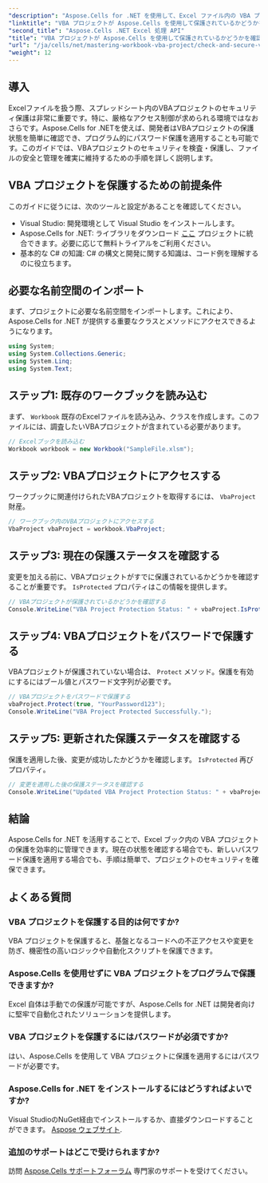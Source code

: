 ```yaml
---
"description": "Aspose.Cells for .NET を使用して、Excel ファイル内の VBA プロジェクトをプログラム的にチェックおよび保護する方法を学びます。詳細なコード例を含むステップバイステップのガイドです。"
"linktitle": "VBA プロジェクトが Aspose.Cells を使用して保護されているかどうかを確認し、保護する"
"second_title": "Aspose.Cells .NET Excel 処理 API"
"title": "VBA プロジェクトが Aspose.Cells を使用して保護されているかどうかを確認し、保護する"
"url": "/ja/cells/net/mastering-workbook-vba-project/check-and-secure-vba-projects-is-protected/"
"weight": 12
---
```


## 導入

Excelファイルを扱う際、スプレッドシート内のVBAプロジェクトのセキュリティ保護は非常に重要です。特に、厳格なアクセス制御が求められる環境ではなおさらです。Aspose.Cells for .NETを使えば、開発者はVBAプロジェクトの保護状態を簡単に確認でき、プログラム的にパスワード保護を適用することも可能です。このガイドでは、VBAプロジェクトのセキュリティを検査・保護し、ファイルの安全と管理を確実に維持するための手順を詳しく説明します。

## VBA プロジェクトを保護するための前提条件

このガイドに従うには、次のツールと設定があることを確認してください。

- Visual Studio: 開発環境として Visual Studio をインストールします。
- Aspose.Cells for .NET: ライブラリをダウンロード [ここ](https://releases.aspose.com/cells/net/) プロジェクトに統合できます。必要に応じて無料トライアルをご利用ください。
- 基本的な C# の知識: C# の構文と開発に関する知識は、コード例を理解するのに役立ちます。

## 必要な名前空間のインポート

まず、プロジェクトに必要な名前空間をインポートします。これにより、Aspose.Cells for .NET が提供する重要なクラスとメソッドにアクセスできるようになります。

```csharp
using System;
using System.Collections.Generic;
using System.Linq;
using System.Text;
```

## ステップ1: 既存のワークブックを読み込む

まず、 `Workbook` 既存のExcelファイルを読み込み、クラスを作成します。このファイルには、調査したいVBAプロジェクトが含まれている必要があります。

```csharp
// Excelブックを読み込む
Workbook workbook = new Workbook("SampleFile.xlsm");
```

## ステップ2: VBAプロジェクトにアクセスする

ワークブックに関連付けられたVBAプロジェクトを取得するには、 `VbaProject` 財産。

```csharp
// ワークブック内のVBAプロジェクトにアクセスする
VbaProject vbaProject = workbook.VbaProject;
```

## ステップ3: 現在の保護ステータスを確認する

変更を加える前に、VBAプロジェクトがすでに保護されているかどうかを確認することが重要です。 `IsProtected` プロパティはこの情報を提供します。

```csharp
// VBAプロジェクトが保護されているかどうかを確認する
Console.WriteLine("VBA Project Protection Status: " + vbaProject.IsProtected);
```

## ステップ4: VBAプロジェクトをパスワードで保護する

VBAプロジェクトが保護されていない場合は、 `Protect` メソッド。保護を有効にするにはブール値とパスワード文字列が必要です。

```csharp
// VBAプロジェクトをパスワードで保護する
vbaProject.Protect(true, "YourPassword123");
Console.WriteLine("VBA Project Protected Successfully.");
```

## ステップ5: 更新された保護ステータスを確認する

保護を適用した後、変更が成功したかどうかを確認します。 `IsProtected` 再びプロパティ。

```csharp
// 変更を適用した後の保護ステータスを確認する
Console.WriteLine("Updated VBA Project Protection Status: " + vbaProject.IsProtected);
```

## 結論

Aspose.Cells for .NET を活用することで、Excel ブック内の VBA プロジェクトの保護を効率的に管理できます。現在の状態を確認する場合でも、新しいパスワード保護を適用する場合でも、手順は簡単で、プロジェクトのセキュリティを確保できます。

## よくある質問

### VBA プロジェクトを保護する目的は何ですか?
VBA プロジェクトを保護すると、基盤となるコードへの不正アクセスや変更を防ぎ、機密性の高いロジックや自動化スクリプトを保護できます。

### Aspose.Cells を使用せずに VBA プロジェクトをプログラムで保護できますか?
Excel 自体は手動での保護が可能ですが、Aspose.Cells for .NET は開発者向けに堅牢で自動化されたソリューションを提供します。

### VBA プロジェクトを保護するにはパスワードが必須ですか?
はい、Aspose.Cells を使用して VBA プロジェクトに保護を適用するにはパスワードが必要です。

### Aspose.Cells for .NET をインストールするにはどうすればよいですか?
Visual StudioのNuGet経由でインストールするか、直接ダウンロードすることができます。 [Aspose ウェブサイト](https://releases。aspose.com/cells/net/).

### 追加のサポートはどこで受けられますか?
訪問 [Aspose.Cells サポートフォーラム](https://forum.aspose.com/c/cells/9) 専門家のサポートを受けてください。